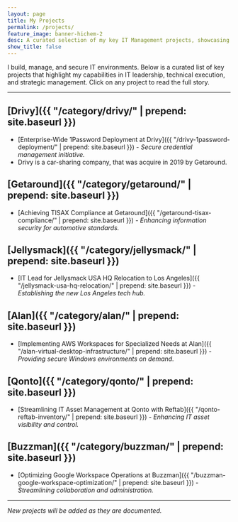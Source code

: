 ```yaml
---
layout: page
title: My Projects
permalink: /projects/
feature_image: banner-hichem-2
desc: A curated selection of my key IT Management projects, showcasing strategic planning, execution, and impact.
show_title: false
---
```


I build, manage, and secure IT environments. Below is a curated list of key projects that highlight my capabilities in IT leadership, technical execution, and strategic management. Click on any project to read the full story.

---

## [Drivy]({{ "/category/drivy/" | prepend: site.baseurl }})
* [Enterprise-Wide 1Password Deployment at Drivy]({{ "/drivy-1password-deployment/" | prepend: site.baseurl }}) - *Secure credential management initiative.*
* Drivy is a car-sharing company, that was acquire in 2019 by Getaround.

## [Getaround]({{ "/category/getaround/" | prepend: site.baseurl }})
* [Achieving TISAX Compliance at Getaround]({{ "/getaround-tisax-compliance/" | prepend: site.baseurl }}) - *Enhancing information security for automotive standards.*

## [Jellysmack]({{ "/category/jellysmack/" | prepend: site.baseurl }})
* [IT Lead for Jellysmack USA HQ Relocation to Los Angeles]({{ "/jellysmack-usa-hq-relocation/" | prepend: site.baseurl }}) - *Establishing the new Los Angeles tech hub.*

## [Alan]({{ "/category/alan/" | prepend: site.baseurl }})
* [Implementing AWS Workspaces for Specialized Needs at Alan]({{ "/alan-virtual-desktop-infrastructure/" | prepend: site.baseurl }}) - *Providing secure Windows environments on demand.*

## [Qonto]({{ "/category/qonto/" | prepend: site.baseurl }})
* [Streamlining IT Asset Management at Qonto with Reftab]({{ "/qonto-reftab-inventory/" | prepend: site.baseurl }}) - *Enhancing IT asset visibility and control.*

## [Buzzman]({{ "/category/buzzman/" | prepend: site.baseurl }})
* [Optimizing Google Workspace Operations at Buzzman]({{ "/buzzman-google-workspace-optimization/" | prepend: site.baseurl }}) - *Streamlining collaboration and administration.*

---
*New projects will be added as they are documented.*
